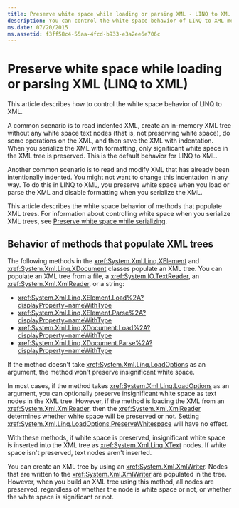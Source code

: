 ```yaml
---
title: Preserve white space while loading or parsing XML - LINQ to XML
description: You can control the white space behavior of LINQ to XML methods that populate XML trees. For instance, you can remove indentation for in-memory processing, or leave it as is.
ms.date: 07/20/2015
ms.assetid: f3ff58c4-55aa-4fcd-b933-e3a2ee6e706c
---
```


# Preserve white space while loading or parsing XML (LINQ to XML)

This article describes how to control the white space behavior of LINQ to XML.

A common scenario is to read indented XML, create an in-memory XML tree without any white space text nodes (that is, not preserving white space), do some operations on the XML, and then save the XML with indentation. When you serialize the XML with formatting, only significant white space in the XML tree is preserved. This is the default behavior for LINQ to XML.

Another common scenario is to read and modify XML that has already been intentionally indented. You might not want to change this indentation in any way. To do this in LINQ to XML, you preserve white space when you load or parse the XML and disable formatting when you serialize the XML.

This article describes the white space behavior of methods that populate XML trees. For information about controlling white space when you serialize XML trees, see [Preserve white space while serializing](preserve-white-space-serializing.md).

## Behavior of methods that populate XML trees

The following methods in the <xref:System.Xml.Linq.XElement> and <xref:System.Xml.Linq.XDocument> classes populate an XML tree. You can populate an XML tree from a file, a <xref:System.IO.TextReader>, an <xref:System.Xml.XmlReader>, or a string:

- <xref:System.Xml.Linq.XElement.Load%2A?displayProperty=nameWithType>
- <xref:System.Xml.Linq.XElement.Parse%2A?displayProperty=nameWithType>
- <xref:System.Xml.Linq.XDocument.Load%2A?displayProperty=nameWithType>
- <xref:System.Xml.Linq.XDocument.Parse%2A?displayProperty=nameWithType>

If the method doesn't take <xref:System.Xml.Linq.LoadOptions> as an argument, the method won't preserve insignificant white space.

In most cases, if the method takes <xref:System.Xml.Linq.LoadOptions> as an argument, you can optionally preserve insignificant white space as text nodes in the XML tree. However, if the method is loading the XML from an <xref:System.Xml.XmlReader>, then the <xref:System.Xml.XmlReader> determines whether white space will be preserved or not. Setting <xref:System.Xml.Linq.LoadOptions.PreserveWhitespace> will have no effect.

With these methods, if white space is preserved, insignificant white space is inserted into the XML tree as <xref:System.Xml.Linq.XText> nodes. If white space isn't preserved, text nodes aren't inserted.

You can create an XML tree by using an <xref:System.Xml.XmlWriter>. Nodes that are written to the <xref:System.Xml.XmlWriter> are populated in the tree. However, when you build an XML tree using this method, all nodes are preserved, regardless of whether the node is white space or not, or whether the white space is significant or not.
